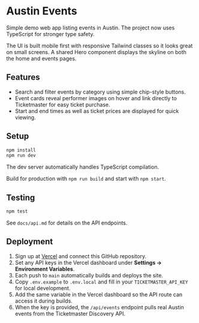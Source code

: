 # Austin Events

Simple demo web app listing events in Austin. The project now uses TypeScript for stronger type safety.

The UI is built mobile first with responsive Tailwind classes so it looks great on small screens.  A shared Hero component displays the skyline on both the home and events pages.

## Features

- Search and filter events by category using simple chip-style buttons.
- Event cards reveal performer images on hover and link directly to Ticketmaster for easy ticket purchase.
- Start and end times as well as ticket prices are displayed for quick viewing.

## Setup

```bash
npm install
npm run dev
```

The dev server automatically handles TypeScript compilation.

Build for production with `npm run build` and start with `npm start`.

## Testing

```bash
npm test
```

See `docs/api.md` for details on the API endpoints.

## Deployment

1. Sign up at [Vercel](https://vercel.com) and connect this GitHub repository.
2. Set any API keys in the Vercel dashboard under **Settings → Environment Variables**.
3. Each push to `main` automatically builds and deploys the site.
4. Copy `.env.example` to `.env.local` and fill in your `TICKETMASTER_API_KEY` for local development.
5. Add the same variable in the Vercel dashboard so the API route can access it during builds.
6. When the key is provided, the `/api/events` endpoint pulls real Austin events from the Ticketmaster Discovery API.

